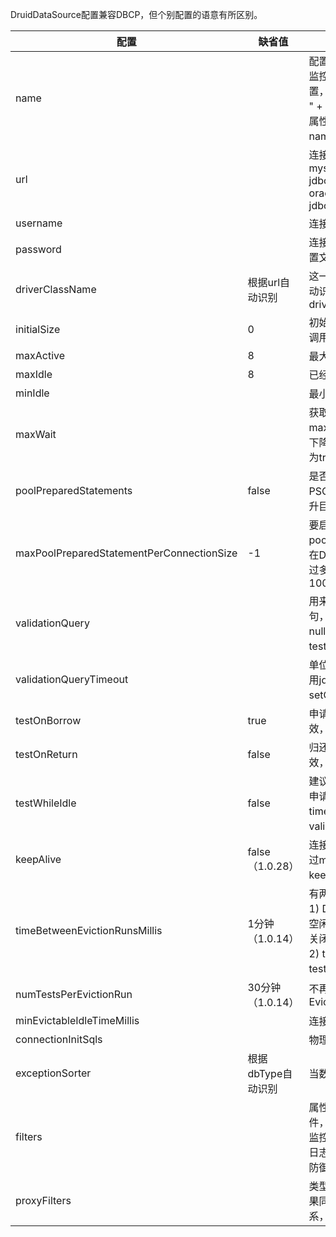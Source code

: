 DruidDataSource配置兼容DBCP，但个别配置的语意有所区别。

|配置|缺省值|说明|
| --- | --- | --- |
| name ||配置这个属性的意义在于，如果存在多个数据源，监控的时候可以通过名字来区分开来。如果没有配置，将会生成一个名字，格式是："DataSource-" + System.identityHashCode(this). 另外配置此属性至少在1.0.5版本中是不起作用的，强行设置name会出错。[详情-点此处](http://blog.csdn.net/lanmo555/article/details/41248763)。|
| url ||连接数据库的url，不同数据库不一样。例如：<br />mysql : jdbc:mysql://10.20.153.104:3306/druid2<br /> oracle : jdbc:oracle:thin:@10.20.149.85:1521:ocnauto|
| username ||连接数据库的用户名|
| password ||连接数据库的密码。如果你不希望密码直接写在配置文件中，可以使用ConfigFilter。[详细看这里](https://github.com/alibaba/druid/wiki/%E4%BD%BF%E7%94%A8ConfigFilter)|
| driverClassName | 根据url自动识别 |这一项可配可不配，如果不配置druid会根据url自动识别dbType，然后选择相应的driverClassName|
| initialSize |0| 初始化时建立物理连接的个数。初始化发生在显示调用init方法，或者第一次getConnection时|
| maxActive |8|最大连接池数量|
| maxIdle | 8	|已经不再使用，配置了也没效果|
| minIdle ||最小连接池数量|
| maxWait ||获取连接时最大等待时间，单位毫秒。配置了maxWait之后，缺省启用公平锁，并发效率会有所下降，如果需要可以通过配置useUnfairLock属性为true使用非公平锁。|
| poolPreparedStatements | false |是否缓存preparedStatement，也就是PSCache。PSCache对支持游标的数据库性能提升巨大，比如说oracle。在mysql下建议关闭。|
| maxPoolPreparedStatementPerConnectionSize |-1|要启用PSCache，必须配置大于0，当大于0时，poolPreparedStatements自动触发修改为true。在Druid中，不会存在Oracle下PSCache占用内存过多的问题，可以把这个数值配置大一些，比如说100|
| validationQuery ||用来检测连接是否有效的sql，要求是一个查询语句，常用select 'x'。如果validationQuery为null，testOnBorrow、testOnReturn、testWhileIdle都不会起作用。|
| validationQueryTimeout ||单位：秒，检测连接是否有效的超时时间。底层调用jdbc Statement对象的void setQueryTimeout(int seconds)方法|
| testOnBorrow | true |申请连接时执行validationQuery检测连接是否有效，做了这个配置会降低性能。|
| testOnReturn | false |归还连接时执行validationQuery检测连接是否有效，做了这个配置会降低性能。|
| testWhileIdle | false |建议配置为true，不影响性能，并且保证安全性。申请连接的时候检测，如果空闲时间大于timeBetweenEvictionRunsMillis，执行validationQuery检测连接是否有效。|
| keepAlive | false<br/>（1.0.28） | 连接池中的minIdle数量以内的连接，空闲时间超过minEvictableIdleTimeMillis，则会执行keepAlive操作。|
| timeBetweenEvictionRunsMillis |1分钟（1.0.14）|有两个含义：<br />1) Destroy线程会检测连接的间隔时间，如果连接空闲时间大于等于minEvictableIdleTimeMillis则关闭物理连接。<br />2) testWhileIdle的判断依据，详细看testWhileIdle属性的说明|
| numTestsPerEvictionRun |30分钟（1.0.14）|不再使用，一个DruidDataSource只支持一个EvictionRun|
| minEvictableIdleTimeMillis ||连接保持空闲而不被驱逐的最小时间|
| connectionInitSqls ||物理连接初始化的时候执行的sql|
| exceptionSorter |根据dbType自动识别|当数据库抛出一些不可恢复的异常时，抛弃连接|
| filters ||属性类型是字符串，通过别名的方式配置扩展插件，常用的插件有：<br />监控统计用的filter:stat<br />日志用的filter:log4j<br />防御sql注入的filter:wall|
|proxyFilters||类型是List<com.alibaba.druid.filter.Filter>，如果同时配置了filters和proxyFilters，是组合关系，并非替换关系|